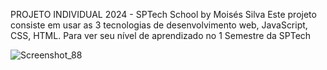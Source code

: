 PROJETO INDIVIDUAL 2024 - SPTech School by Moisés Silva
Este projeto consiste em usar as 3 tecnologias de desenvolvimento web, JavaScript, CSS, HTML. Para ver seu nível de aprendizado no 1 Semestre da SPTech 


![Screenshot_88](https://github.com/moisesaraujo2005/Projeto-Individual24/assets/142421651/c5f4a7aa-fd29-4240-85e0-737ce2a6b8aa)
